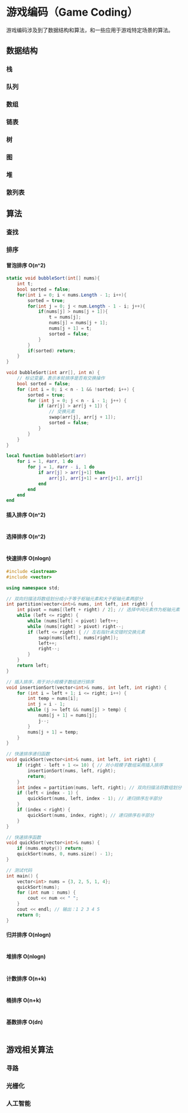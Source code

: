 # 游戏编码（Game Coding）
游戏编码涉及到了数据结构和算法，和一些应用于游戏特定场景的算法。

## 数据结构
### 栈
### 队列
### 数组
### 链表
### 树
### 图
### 堆
### 散列表

## 算法
### 查找
### 排序
#### 冒泡排序 O(n^2)
```csharp
static void bubbleSort(int[] nums){
    int t;
    bool sorted = false;
    for(int i = 0; i < nums.Length - 1; i++){
        sorted = true;
        for(int j = 0; j < num.Length - 1 - i; j++){
            if(nums[j] > nums[j + 1]){
                t = nums[j];
                nums[j] = nums[j + 1];
                nums[j + 1] = t;
                sorted = false;
            }
        }
        if(sorted) return;
    }
}
```
```cpp
void bubbleSort(int arr[], int n) {
    // 标记变量，表示本轮排序是否有交换操作
    bool sorted = false;
    for (int i = 0; i < n - 1 && !sorted; i++) {
        sorted = true;
        for (int j = 0; j < n - i - 1; j++) {
            if (arr[j] > arr[j + 1]) {
                // 交换元素
                swap(arr[j], arr[j + 1]);
                sorted = false;
            }
        }
    }
}
```
```lua
local function bubbleSort(arr)
    for i = 1, #arr, 1 do
        for j = 1, #arr - i, 1 do
            if arr[j] > arr[j+1] then
                arr[j], arr[j+1] = arr[j+1], arr[j]
            end
        end
    end
end
```
#### 插入排序 O(n^2)
```csharp
```
#### 选择排序 O(n^2)
```csharp
```
#### 快速排序 O(nlogn)
```c++
#include <iostream>
#include <vector>

using namespace std;

// 双向扫描法将数组划分成小于等于枢轴元素和大于枢轴元素两部分
int partition(vector<int>& nums, int left, int right) {
    int pivot = nums[(left + right) / 2]; // 选择中间元素作为枢轴元素
    while (left <= right) {
        while (nums[left] < pivot) left++;
        while (nums[right] > pivot) right--;
        if (left <= right) { // 左右指针未交错时交换元素
            swap(nums[left], nums[right]);
            left++;
            right--;
        }
    }
    return left;
}

// 插入排序，用于对小规模子数组进行排序
void insertionSort(vector<int>& nums, int left, int right) {
    for (int i = left + 1; i <= right; i++) {
        int temp = nums[i];
        int j = i - 1;
        while (j >= left && nums[j] > temp) {
            nums[j + 1] = nums[j];
            j--;
        }
        nums[j + 1] = temp;
    }
}

// 快速排序递归函数
void quickSort(vector<int>& nums, int left, int right) {
    if (right - left + 1 <= 10) { // 对小规模子数组采用插入排序
        insertionSort(nums, left, right);
        return;
    }
    int index = partition(nums, left, right); // 双向扫描法将数组划分
    if (left < index - 1) {
        quickSort(nums, left, index - 1); // 递归排序左半部分
    }
    if (index < right) {
        quickSort(nums, index, right); // 递归排序右半部分
    }
}

// 快速排序函数
void quickSort(vector<int>& nums) {
    if (nums.empty()) return;
    quickSort(nums, 0, nums.size() - 1);
}

// 测试代码
int main() {
    vector<int> nums = {3, 2, 5, 1, 4};
    quickSort(nums);
    for (int num : nums) {
        cout << num << " ";
    }
    cout << endl; // 输出：1 2 3 4 5
    return 0;
}
```
#### 归并排序 O(nlogn)
```csharp
```
#### 堆排序 O(nlogn)
```csharp
```
#### 计数排序 O(n+k)
```csharp
```
#### 桶排序 O(n+k)
```csharp
```
#### 基数排序 O(dn)
```csharp
```

## 游戏相关算法
### 寻路
### 光栅化
### 人工智能